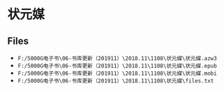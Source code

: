 # 状元媒

## Files

- `F:/5000G电子书\06-书库更新（201911）\2018.11\1108\状元媒\状元媒.azw3`
- `F:/5000G电子书\06-书库更新（201911）\2018.11\1108\状元媒\状元媒.epub`
- `F:/5000G电子书\06-书库更新（201911）\2018.11\1108\状元媒\状元媒.mobi`
- `F:/5000G电子书\06-书库更新（201911）\2018.11\1108\状元媒\files.txt`
